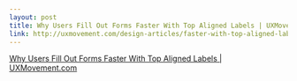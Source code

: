 ```yaml
--- 
layout: post
title: Why Users Fill Out Forms Faster With Top Aligned Labels | UXMovement.com
link: http://uxmovement.com/design-articles/faster-with-top-aligned-labels
---
```

<a href=
"http://uxmovement.com/design-articles/faster-with-top-aligned-labels">
Why Users Fill Out Forms Faster With Top Aligned Labels |
UXMovement.com</a><br>
